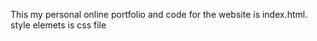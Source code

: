 This my personal online portfolio and code for the website is index.html.
style elemets is css file
